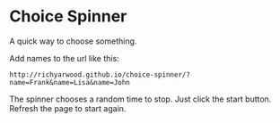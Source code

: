 # Choice Spinner

A quick way to choose something.

Add names to the url like this:

```
http://richyarwood.github.io/choice-spinner/?name=Frank&name=Lisa&name=John
```

The spinner chooses a random time to stop. Just click the start button. Refresh the page to start again.